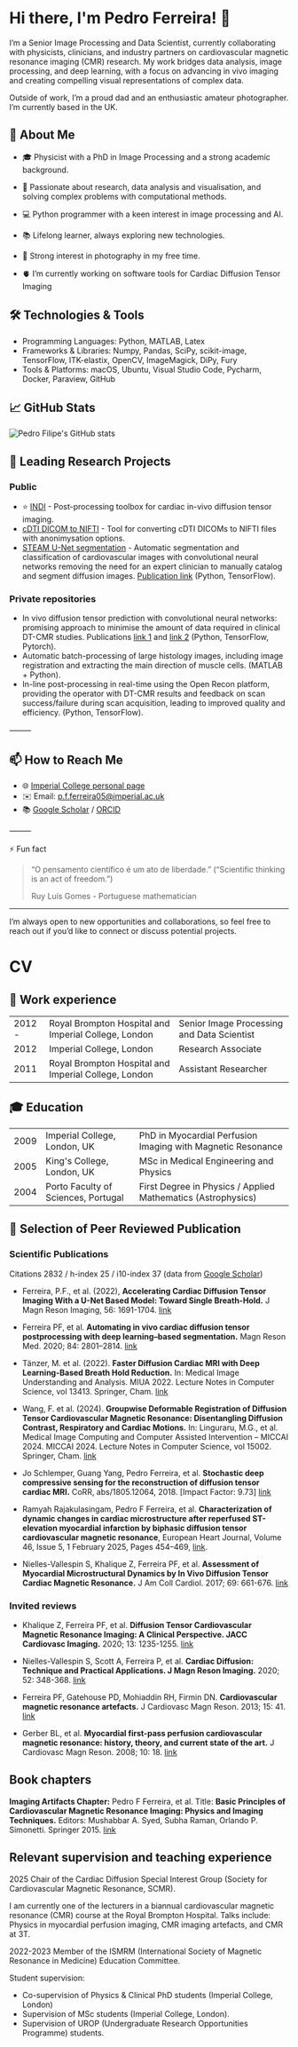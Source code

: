 # Hi there, I'm Pedro Ferreira! 👋

I’m a Senior Image Processing and Data Scientist, currently collaborating with physicists, clinicians, and industry partners on cardiovascular magnetic resonance imaging (CMR) research. My work bridges data analysis, image processing, and deep learning, with a focus on advancing in vivo imaging and creating compelling visual representations of complex data.

Outside of work, I’m a proud dad and an enthusiastic amateur photographer. I’m currently based in the UK.

## 🧠 About Me

- 🎓 Physicist with a PhD in Image Processing and a strong academic background.
- 🧪 Passionate about research, data analysis and visualisation, and solving complex problems with computational methods.
- 💻 Python programmer with a keen interest in image processing and AI.
- 📚 Lifelong learner, always exploring new technologies.
- 📸 Strong interest in photography in my free time.

- 🫀 I’m currently working on software tools for Cardiac Diffusion Tensor Imaging

## 🛠️ Technologies & Tools

- Programming Languages: Python, MATLAB, Latex
- Frameworks & Libraries: Numpy, Pandas, SciPy, scikit-image, TensorFlow, ITK-elastix, OpenCV, ImageMagick, DiPy, Fury
- Tools & Platforms: macOS, Ubuntu, Visual Studio Code, Pycharm, Docker, Paraview, GitHub

## 📈 GitHub Stats

![Pedro Filipe's GitHub stats](https://github-readme-stats.vercel.app/api?username=Pedro-Filipe&show_icons=true&theme=radical)

## 🌟 Leading Research Projects

### Public

- ⭐️ [INDI](https://github.com/ImperialCollegeLondon/INDI) - Post-processing toolbox for cardiac in-vivo diffusion tensor imaging.
- [cDTI DICOM to NIFTI](https://github.com/ImperialCollegeLondon/cdti_data_export) - Tool for converting cDTI DICOMs to NIFTI files with anonimysation options.
- [STEAM U-Net segmentation](https://github.com/Pedro-Filipe/DT_CMR_short_axis_conv_net) - Automatic segmentation and classification of cardiovascular images with convolutional neural networks removing the need for an expert clinician to manually catalog and segment diffusion images. [Publication link](https://onlinelibrary.wiley.com/doi/10.1002/mrm.28294) (Python, TensorFlow).

### Private repositories

- In vivo diffusion tensor prediction with convolutional neural networks: promising approach to minimise the amount of data required in clinical DT-CMR studies. Publications [link 1](https://doi.org/10.1002/jmri.28199) and [link 2](https://doi.org/10.1007/978-3-031-12053-4_8) (Python, TensorFlow, Pytorch).
- Automatic batch-processing of large histology images, including image registration and extracting the main direction of muscle cells. (MATLAB + Python).
- In-line post-processing in real-time using the Open Recon platform, providing the operator with DT-CMR results and feedback on scan success/failure during scan acquisition, leading to improved quality and efficiency. (Python, TensorFlow).

⸻

## 📫 How to Reach Me

- 🌐 [Imperial College personal page](https://profiles.imperial.ac.uk/p.f.ferreira05/about)
- ✉️ Email: <p.f.ferreira05@imperial.ac.uk>
- 📚 [Google Scholar](https://scholar.google.com/citations?user=fk9ywHUAAAAJ&hl=en) / [ORCID](https://orcid.org/0000-0002-0436-3496)

⸻

⚡ Fun fact

>“O pensamento científico é um ato de liberdade.” (“Scientific thinking is an act of freedom.”)
>
> Ruy Luís Gomes - Portuguese mathematician

---
I’m always open to new opportunities and collaborations, so feel free to reach out if you’d like to connect or discuss potential projects.

# CV

## 🎒 Work experience

| | | |
|---|---|---|
|2012 -| Royal Brompton Hospital and Imperial College, London | Senior Image Processing and Data Scientist|
|2012| Imperial College, London | Research Associate|
|2011| Royal Brompton Hospital and Imperial College, London | Assistant Researcher|

## 🎓 Education

| | | |
|---|---|---|
|2009| Imperial College, London, UK | PhD in Myocardial Perfusion Imaging with Magnetic Resonance |
|2005| King's College, London, UK | MSc in Medical Engineering and Physics |
|2004| Porto Faculty of Sciences, Portugal | First Degree in Physics / Applied Mathematics (Astrophysics)|

## 📃 Selection of Peer Reviewed Publication

### Scientific Publications

Citations 2832 / h-index 25 / i10-index 37 (data from [Google Scholar](https://scholar.google.com/citations?user=fk9ywHUAAAAJ&hl=en))

- Ferreira, P.F., et al. (2022), **Accelerating Cardiac Diffusion Tensor Imaging With a U-Net Based Model: Toward Single Breath-Hold.** J Magn Reson Imaging, 56: 1691-1704. [link](https://doi.org/10.1002/jmri.28199)

- Ferreira PF, et al. **Automating in vivo cardiac diffusion tensor postprocessing with deep learning–based segmentation.** Magn Reson Med. 2020; 84: 2801–2814. [link](https://doi.org/10.1002/mrm.28294)

- Tänzer, M. et al. (2022). **Faster Diffusion Cardiac MRI with Deep Learning-Based Breath Hold Reduction.** In: Medical Image Understanding and Analysis. MIUA 2022. Lecture Notes in Computer Science, vol 13413. Springer, Cham. [link](https://doi.org/10.1007/978-3-031-12053-4_8)

- Wang, F. et al. (2024). **Groupwise Deformable Registration of Diffusion Tensor Cardiovascular Magnetic Resonance: Disentangling Diffusion Contrast, Respiratory and Cardiac Motions.** In: Linguraru, M.G., et al. Medical Image Computing and Computer Assisted Intervention – MICCAI 2024. MICCAI 2024. Lecture Notes in Computer Science, vol 15002. Springer, Cham. [link](https://doi.org/10.1007/978-3-031-72069-7_60)

- Jo Schlemper, Guang Yang, Pedro Ferreira, et al. **Stochastic deep compressive sensing for the reconstruction of diffusion tensor cardiac MRI.** CoRR, abs/1805.12064, 2018. [Impact Factor: 9.73] [link](https://arxiv.org/abs/1805.12064)

- Ramyah Rajakulasingam, Pedro F Ferreira, et al. **Characterization of dynamic changes in cardiac microstructure after reperfused ST-elevation myocardial infarction by biphasic diffusion tensor cardiovascular magnetic resonance**, European Heart Journal, Volume 46, Issue 5, 1 February 2025, Pages 454–469, [link](https://doi.org/10.1093/eurheartj/ehae667).

- Nielles-Vallespin S, Khalique Z, Ferreira PF, et al. **Assessment of Myocardial Microstructural Dynamics by In Vivo Diffusion Tensor Cardiac Magnetic Resonance.** J Am Coll Cardiol. 2017; 69: 661-676. [link](https://doi.org/10.1016/j.jacc.2016.11.051)

### Invited reviews

- Khalique Z, Ferreira PF, et al. **Diffusion Tensor Cardiovascular Magnetic Resonance Imaging: A Clinical Perspective. JACC Cardiovasc Imaging.** 2020; 13: 1235-1255. [link](https://doi.org/10.1016/j.jcmg.2019.07.016)

- Nielles-Vallespin S, Scott A, Ferreira P, et al. **Cardiac Diffusion: Technique and Practical Applications. J Magn Reson Imaging.** 2020; 52: 348-368. [link](https://onlinelibrary.wiley.com/doi/10.1002/jmri.26912)

- Ferreira PF, Gatehouse PD, Mohiaddin RH, Firmin DN. **Cardiovascular magnetic resonance artefacts.** J Cardiovasc Magn Reson. 2013; 15: 41. [link](https://doi.org/10.1186/1532-429X-15-41)

- Gerber BL, et al. **Myocardial first-pass perfusion cardiovascular magnetic resonance: history, theory, and current state of the art.** J Cardiovasc Magn Reson. 2008; 10: 18. [link](https://doi.org/10.1186/1532-429X-10-18)

## Book chapters

**Imaging Artifacts Chapter:** Pedro F Ferreira, et al. Title: **Basic Principles of Cardiovascular Magnetic Resonance Imaging: Physics and Imaging Techniques.** Editors: Mushabbar A. Syed, Subha Raman, Orlando P. Simonetti. Springer 2015. [link](https://link.springer.com/chapter/10.1007/978-3-319-22141-0_7)

## Relevant supervision and teaching experience

2025 Chair of the Cardiac Diffusion Special Interest Group (Society for Cardiovascular Magnetic Resonance, SCMR).

I am currently one of the lecturers in a biannual cardiovascular magnetic resonance (CMR) course at the Royal Brompton Hospital. Talks include: Physics in myocardial perfusion imaging, CMR imaging artefacts, and CMR at 3T.

2022-2023 Member of the ISMRM (International Society of Magnetic Resonance in Medicine) Education Committee.

Student supervision:

- Co-supervision of Physics & Clinical PhD students (Imperial College, London)
- Supervision of MSc students (Imperial College, London).
- Supervision of UROP (Undergraduate Research Opportunities Programme) students.
